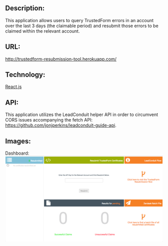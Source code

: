## **Description**:
This application allows users to query TrustedForm errors in an account over the last 3 days (the claimable period) and resubmit those errors to be claimed within the relevant account. 

## **URL**: 
http://trustedform-resubmission-tool.herokuapp.com/

## **Technology**:
[React.js](https://facebook.github.io/react/)

## **API**: 
This application utilizes the LeadConduit helper API in order to circumvent CORS issues accompanying the fetch API: https://github.com/jonjperkins/leadconduit-guide-api. 

## **Images**:
Dashboard:
![Image of dashboard](/images/dashboard.png)